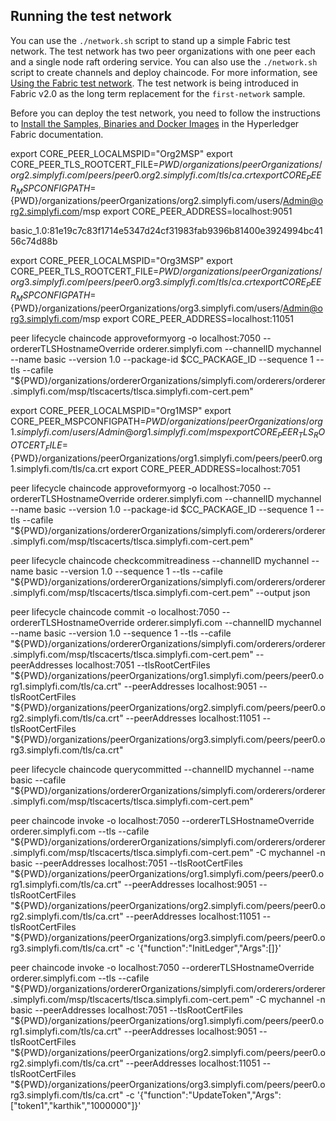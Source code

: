 ## Running the test network

You can use the `./network.sh` script to stand up a simple Fabric test network. The test network has two peer organizations with one peer each and a single node raft ordering service. You can also use the `./network.sh` script to create channels and deploy chaincode. For more information, see [Using the Fabric test network](https://hyperledger-fabric.readthedocs.io/en/latest/test_network.html). The test network is being introduced in Fabric v2.0 as the long term replacement for the `first-network` sample.

Before you can deploy the test network, you need to follow the instructions to [Install the Samples, Binaries and Docker Images](https://hyperledger-fabric.readthedocs.io/en/latest/install.html) in the Hyperledger Fabric documentation.

export CORE_PEER_LOCALMSPID="Org2MSP"
export CORE_PEER_TLS_ROOTCERT_FILE=${PWD}/organizations/peerOrganizations/org2.simplyfi.com/peers/peer0.org2.simplyfi.com/tls/ca.crt
export CORE_PEER_MSPCONFIGPATH=${PWD}/organizations/peerOrganizations/org2.simplyfi.com/users/Admin@org2.simplyfi.com/msp
export CORE_PEER_ADDRESS=localhost:9051

basic_1.0:81e19c7c83f1714e5347d24cf31983fab9396b81400e3924994bc4156c74d88b

export CORE_PEER_LOCALMSPID="Org3MSP"
export CORE_PEER_TLS_ROOTCERT_FILE=${PWD}/organizations/peerOrganizations/org3.simplyfi.com/peers/peer0.org3.simplyfi.com/tls/ca.crt
export CORE_PEER_MSPCONFIGPATH=${PWD}/organizations/peerOrganizations/org3.simplyfi.com/users/Admin@org3.simplyfi.com/msp
export CORE_PEER_ADDRESS=localhost:11051

peer lifecycle chaincode approveformyorg -o localhost:7050 --ordererTLSHostnameOverride orderer.simplyfi.com --channelID mychannel --name basic --version 1.0 --package-id $CC_PACKAGE_ID --sequence 1 --tls --cafile "${PWD}/organizations/ordererOrganizations/simplyfi.com/orderers/orderer.simplyfi.com/msp/tlscacerts/tlsca.simplyfi.com-cert.pem"

export CORE_PEER_LOCALMSPID="Org1MSP"
export CORE_PEER_MSPCONFIGPATH=${PWD}/organizations/peerOrganizations/org1.simplyfi.com/users/Admin@org1.simplyfi.com/msp
export CORE_PEER_TLS_ROOTCERT_FILE=${PWD}/organizations/peerOrganizations/org1.simplyfi.com/peers/peer0.org1.simplyfi.com/tls/ca.crt
export CORE_PEER_ADDRESS=localhost:7051

peer lifecycle chaincode approveformyorg -o localhost:7050 --ordererTLSHostnameOverride orderer.simplyfi.com --channelID mychannel --name basic --version 1.0 --package-id $CC_PACKAGE_ID --sequence 1 --tls --cafile "${PWD}/organizations/ordererOrganizations/simplyfi.com/orderers/orderer.simplyfi.com/msp/tlscacerts/tlsca.simplyfi.com-cert.pem"

peer lifecycle chaincode checkcommitreadiness --channelID mychannel --name basic --version 1.0 --sequence 1 --tls --cafile "${PWD}/organizations/ordererOrganizations/simplyfi.com/orderers/orderer.simplyfi.com/msp/tlscacerts/tlsca.simplyfi.com-cert.pem" --output json


peer lifecycle chaincode commit -o localhost:7050 --ordererTLSHostnameOverride orderer.simplyfi.com --channelID mychannel --name basic --version 1.0 --sequence 1 --tls --cafile "${PWD}/organizations/ordererOrganizations/simplyfi.com/orderers/orderer.simplyfi.com/msp/tlscacerts/tlsca.simplyfi.com-cert.pem" --peerAddresses localhost:7051 --tlsRootCertFiles "${PWD}/organizations/peerOrganizations/org1.simplyfi.com/peers/peer0.org1.simplyfi.com/tls/ca.crt" --peerAddresses localhost:9051 --tlsRootCertFiles "${PWD}/organizations/peerOrganizations/org2.simplyfi.com/peers/peer0.org2.simplyfi.com/tls/ca.crt" --peerAddresses localhost:11051 --tlsRootCertFiles "${PWD}/organizations/peerOrganizations/org3.simplyfi.com/peers/peer0.org3.simplyfi.com/tls/ca.crt"


peer lifecycle chaincode querycommitted --channelID mychannel --name basic --cafile "${PWD}/organizations/ordererOrganizations/simplyfi.com/orderers/orderer.simplyfi.com/msp/tlscacerts/tlsca.simplyfi.com-cert.pem"

peer chaincode invoke -o localhost:7050 --ordererTLSHostnameOverride orderer.simplyfi.com --tls --cafile "${PWD}/organizations/ordererOrganizations/simplyfi.com/orderers/orderer.simplyfi.com/msp/tlscacerts/tlsca.simplyfi.com-cert.pem" -C mychannel -n basic --peerAddresses localhost:7051 --tlsRootCertFiles "${PWD}/organizations/peerOrganizations/org1.simplyfi.com/peers/peer0.org1.simplyfi.com/tls/ca.crt" --peerAddresses localhost:9051 --tlsRootCertFiles "${PWD}/organizations/peerOrganizations/org2.simplyfi.com/peers/peer0.org2.simplyfi.com/tls/ca.crt" --peerAddresses localhost:11051 --tlsRootCertFiles "${PWD}/organizations/peerOrganizations/org3.simplyfi.com/peers/peer0.org3.simplyfi.com/tls/ca.crt" -c '{"function":"InitLedger","Args":[]}'


peer chaincode invoke -o localhost:7050 --ordererTLSHostnameOverride orderer.simplyfi.com --tls --cafile "${PWD}/organizations/ordererOrganizations/simplyfi.com/orderers/orderer.simplyfi.com/msp/tlscacerts/tlsca.simplyfi.com-cert.pem" -C mychannel -n basic --peerAddresses localhost:7051 --tlsRootCertFiles "${PWD}/organizations/peerOrganizations/org1.simplyfi.com/peers/peer0.org1.simplyfi.com/tls/ca.crt" --peerAddresses localhost:9051 --tlsRootCertFiles "${PWD}/organizations/peerOrganizations/org2.simplyfi.com/peers/peer0.org2.simplyfi.com/tls/ca.crt" --peerAddresses localhost:11051 --tlsRootCertFiles "${PWD}/organizations/peerOrganizations/org3.simplyfi.com/peers/peer0.org3.simplyfi.com/tls/ca.crt" -c '{"function":"UpdateToken","Args":["token1","karthik","1000000"]}'

